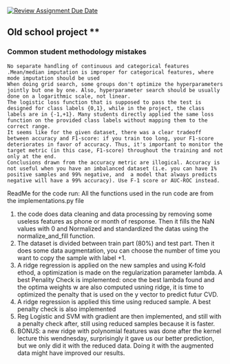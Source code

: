 [![Review Assignment Due Date](https://classroom.github.com/assets/deadline-readme-button-22041afd0340ce965d47ae6ef1cefeee28c7c493a6346c4f15d667ab976d596c.svg)](https://classroom.github.com/a/MqChnODK)

## Old school project **
### Common student methodology mistakes ###
    No separate handling of continuous and categorical features .Mean/median imputation is improper for categorical features, where mode imputation should be used 
    When doing grid search, some groups don't optimize the hyperparameters jointly but one by one. Also, hyperparameter search should be usually done on a logarithmic scale, not linear.
    The logistic loss function that is supposed to pass the test is designed for class labels {0,1}, while in the project, the class labels are in {-1,+1}. Many students directly applied the same loss function on the provided class labels without mapping them to the correct range.
    It seems like for the given dataset, there was a clear tradeoff between accuracy and F1-score: if you train too long, your F1-score deteriorates in favor of accuracy. Thus, it's important to monitor the target metric (in this case, F1-score) throughout the training and not only at the end.
    Conclusions drawn from the accuracy metric are illogical. Accuracy is not useful when you have an imbalanced dataset (i.e. you can have 1% positive samples and 99% negative, and  a model that always predicts negative will have a 99% accuracy). Use F-1 score or AUC-ROC instead.

ReadMe for the code run: 
All the functions used in the run code are from the implementations.py file
 1. the code does data cleaning and data processing by removing some useless features as phone or month of response. Then it fills the NaN values with 0 and Normalized and standardized the datas using the normalize_and_fill function. 
2. The dataset is divided between train part (80%) and test part. Then it does some data augmentation, you can choose the number of time you want to copy the sample with label +1. 
3. A ridge regression is applied on the new samples and using K-fold ethod, a optimization is made on the regularization parameter lambda. 
A best Penality Check is implemented: once the best lambda found and the optima weights w are also computed usning ridge, it is time to optimized the penalty that is used on the y vector to predict futur CVD.
4. A ridge regression is applied this time using reduced sample. A best penalty check is also implemented
5. Reg Logistic and SVM with gradient are then implemented, and still with a penalty check after, still using reduced samples because it is faster.
6. BONUS: a new ridge with polynomial features was done after the kernel lecture this wendnesday, surprisingly it gave us our better prediction, but we only did it with the reduced data. Doing it with the augmented data might have improved our results.
